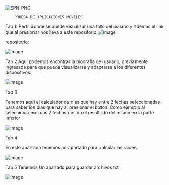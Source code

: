 
![EPN-PNG](https://github.com/user-attachments/assets/b505e269-5cd2-4ab3-8641-c3412147529c)

        PRUEBA DE APLICACIONES MOVILES

Tab 1:
Perfil donde se puede visualizar una foto del usuario y ademas el link que al presionar nos lleva a este repositorio
![image](https://github.com/user-attachments/assets/6835b83c-f556-450c-9562-c950f3d3f3f6)

repositorio:

![image](https://github.com/user-attachments/assets/30a406d8-069f-4adf-bc97-5491db02d740)

Tab 2 
Aqui podemos encontrar la biografia del usuario, previamente ingresada para que pueda visualizarse y adaptarse a los diferentes dispositivos.

![image](https://github.com/user-attachments/assets/84667880-b4ea-40bf-90a5-74a8082c4ab2)

Tab 3

Tenemos aqui el calculador de dias que hay entre 2 fechas seleccionadas para saber los dias que hay al presionar el boton.
Como ejemplo al seleccionar nos das 2 fechas nos da el resultado del mismo en la parte inferior

![image](https://github.com/user-attachments/assets/78443ff8-c771-4bed-b936-630771e11b02)

Tab 4

En este apartado tenemos un apartado para calcular las raices


![image](https://github.com/user-attachments/assets/ead457cb-629e-4eae-b29a-25453499ca17)


Tab 5 Tenemos 
Un apartado para guardar archivos txt


![image](https://github.com/user-attachments/assets/d082cc06-7a96-468b-ac26-bc0f705ce6c4)

